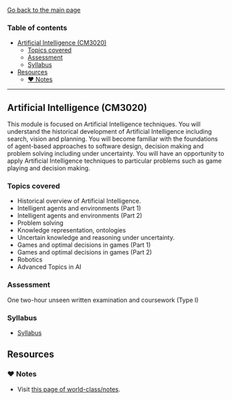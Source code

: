 [Go back to the main page](../../../README.md)

### Table of contents

- [Artificial Intelligence (CM3020)](#artificial-intelligence-cm3020)
  - [Topics covered](#topics-covered)
  - [Assessment](#assessment)
  - [Syllabus](#syllabus)
- [Resources](#resources)
  - [:heart: Notes](#heart-notes)

---

## Artificial Intelligence (CM3020)

This module is focused on Artificial Intelligence techniques. You
will understand the historical development of Artificial Intelligence
including search, vision and planning. You will become familiar with
the foundations of agent-based approaches to software design, decision
making and problem solving including under uncertainty. You will have an
opportunity to apply Artificial Intelligence techniques to particular
problems such as game playing and decision making.

### Topics covered

- Historical overview of Artificial Intelligence.
- Intelligent agents and environments (Part 1)
- Intelligent agents and environments (Part 2)
- Problem solving
- Knowledge representation, ontologies
- Uncertain knowledge and reasoning under uncertainty.
- Games and optimal decisions in games (Part 1)
- Games and optimal decisions in games (Part 2)
- Robotics
- Advanced Topics in AI

### Assessment

One two-hour unseen written examination and coursework (Type I)

### Syllabus

- [Syllabus](https://github.com/world-class/binary-assets/blob/master/modules/syllabi/Syllabus_CM3020_AI.pdf)

## Resources

### :heart: Notes

- Visit [this page of world-class/notes](https://github.com/world-class/notes/tree/master/level-6/artificial-intelligence).

